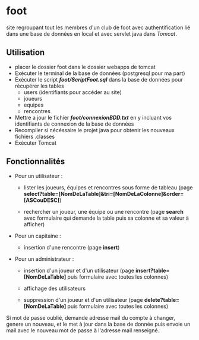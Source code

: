 # foot

site regroupant tout les membres d'un club de foot avec authentification lié dans une base de données en local et avec servlet java dans *Tomcat*.

## Utilisation

- placer le dossier foot dans le dossier webapps de tomcat
- Exécuter le terminal de la base de données (postgresql pour ma part)
- Exécuter le script ***foot/ScriptFoot.sql*** dans la base de données pour récupérer les tables 
    - users (identifiants pour accéder au site)
    - joueurs
    - equipes
    - rencontres
- Mettre a jour le fichier ***foot/connexionBDD.txt*** en y incluant vos identifiants de connexion de la base de données
- Recompiler si nécéssaire le projet java pour obtenir les nouveaux fichiers .classes
- Exécuter Tomcat

## Fonctionnalités

- Pour un utilisateur : 
    - lister les joueurs, équipes et rencontres sous forme de tableau (page **select?table=[NomDeLaTable]&tri=[NomDeLaColonne]&order=[ASCouDESC]**)

    - rechercher un joueur, une équipe ou une rencontre (page **search** avec formulaire qui demande la table puis sa colonne et sa valeur à afficher)

- Pour un capitaine :
    - insertion d'une rencontre (page **insert**)

- Pour un administrateur :
    - insertion d'un joueur et d'un utilisateur (page **insert?table=[NomDeLaTable]** puis formulaire avec toutes les colonnes)

    - affichage des utilisateurs

    - suppression d'un joueur et d'un utilisateur (page **delete?table=[NomDeLaTable]** puis formulaire avec toutes les colonnes)


Si mot de passe oublié, demande adresse mail du compte à changer, genere un nouveau, et le met à jour dans la base de donnée puis envoie un mail avec le nouveau mot de passe à l'adresse mail renseigné.